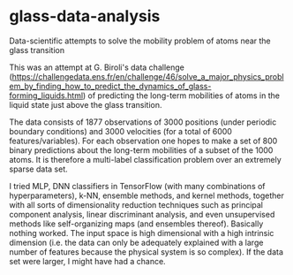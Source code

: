 # glass-data-analysis
Data-scientific attempts to solve the mobility problem of atoms near the glass transition

This was an attempt at G. Biroli's data challenge  (https://challengedata.ens.fr/en/challenge/46/solve_a_major_physics_problem_by_finding_how_to_predict_the_dynamics_of_glass-forming_liquids.html) of predicting the long-term mobilities of atoms in the liquid state just above the glass transition.

The data consists of 1877 observations of 3000 positions (under periodic boundary conditions) and 3000 velocities (for a total of 6000 features/variables). For each observation one hopes to make a set of 800 binary predictions about the long-term mobilities of a subset of the 1000 atoms. It is therefore a multi-label classification problem over an extremely sparse data set.

I tried MLP, DNN classifiers in TensorFlow (with many combinations of hyperparameters), k-NN, ensemble methods, and kernel methods, together with all sorts of dimensionality reduction techniques such as principal component analysis, linear discriminant analysis, and even unsupervised methods like self-organizing maps (and ensembles thereof). Basically nothing worked. The input space is high dimensional with a high intrinsic dimension (i.e. the data can only be adequately explained with a large number of features because the physical system is so complex). If the data set were larger, I might have had a chance.
